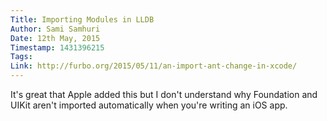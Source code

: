```yaml
---
Title: Importing Modules in LLDB
Author: Sami Samhuri
Date: 12th May, 2015
Timestamp: 1431396215
Tags: 
Link: http://furbo.org/2015/05/11/an-import-ant-change-in-xcode/
---
```


It's great that Apple added this but I don't understand why Foundation and UIKit aren't imported automatically when you're writing an iOS app.

